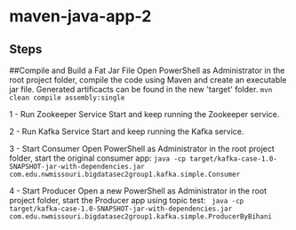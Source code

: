 # maven-java-app-2

## Steps

##Compile and Build a Fat Jar File
Open PowerShell as Administrator in the root project folder, compile the code using Maven and create an executable jar file. 
Generated artificacts can be found in the new 'target' folder.
``` mvn clean compile assembly:single ```

1 - Run Zookeeper Service
Start and keep running the Zookeeper service.

2 - Run Kafka Service
Start and keep running the Kafka service.

3 - Start Consumer
Open PowerShell as Administrator in the root project folder, start the original consumer app:
``` java -cp target/kafka-case-1.0-SNAPSHOT-jar-with-dependencies.jar com.edu.nwmissouri.bigdatasec2group1.kafka.simple.Consumer ```

4 - Start Producer
Open a new PowerShell as Administrator in the root project folder, start the Producer app using topic test:
``` java -cp target/kafka-case-1.0-SNAPSHOT-jar-with-dependencies.jar com.edu.nwmissouri.bigdatasec2group1.kafka.simple.ProducerByBihani```
